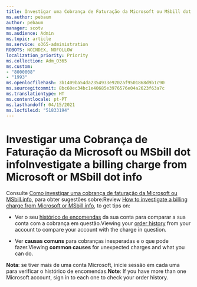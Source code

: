 ```yaml
---
title: Investigar uma Cobrança de Faturação da Microsoft ou MSbill dot info
ms.author: pebaum
author: pebaum
manager: scotv
ms.audience: Admin
ms.topic: article
ms.service: o365-administration
ROBOTS: NOINDEX, NOFOLLOW
localization_priority: Priority
ms.collection: Adm_O365
ms.custom:
- "8000008"
- "1993"
ms.openlocfilehash: 3b1409ba54da2354933e9202af9501868d9b1c90
ms.sourcegitcommit: 8bc60ec34bc1e40685e3976576e04a2623f63a7c
ms.translationtype: HT
ms.contentlocale: pt-PT
ms.lasthandoff: 04/15/2021
ms.locfileid: "51833194"
---
```

# <a name="investigate-a-billing-charge-from-microsoft-or-msbill-dot-info"></a><span data-ttu-id="b435c-102">Investigar uma Cobrança de Faturação da Microsoft ou MSbill dot info</span><span class="sxs-lookup"><span data-stu-id="b435c-102">Investigate a billing charge from Microsoft or MSbill dot info</span></span>

<span data-ttu-id="b435c-103">Consulte [Como investigar uma cobrança de faturação da Microsoft ou MSbill.info](https://support.microsoft.com/help/10623/microsoft-account-investigate-billing-charge), para obter sugestões sobre:</span><span class="sxs-lookup"><span data-stu-id="b435c-103">Review [How to investigate a billing charge from Microsoft or MSbill.info](https://support.microsoft.com/help/10623/microsoft-account-investigate-billing-charge), to get tips on:</span></span> 

- <span data-ttu-id="b435c-104">Ver o seu [histórico de encomendas](https://account.microsoft.com/billing/orders/) da sua conta para comparar a sua conta com a cobrança em questão.</span><span class="sxs-lookup"><span data-stu-id="b435c-104">Viewing your [order history](https://account.microsoft.com/billing/orders/) from your account to compare your account with the charge in question.</span></span>

- <span data-ttu-id="b435c-105">Ver **causas comuns** para cobranças inesperadas e o que pode fazer.</span><span class="sxs-lookup"><span data-stu-id="b435c-105">Viewing **common causes** for unexpected charges and what you can do.</span></span>

<span data-ttu-id="b435c-106">**Nota**: se tiver mais de uma conta Microsoft, inicie sessão em cada uma para verificar o histórico de encomendas.</span><span class="sxs-lookup"><span data-stu-id="b435c-106">**Note**: If you have more than one Microsoft account, sign in to each one to check your order history.</span></span>
